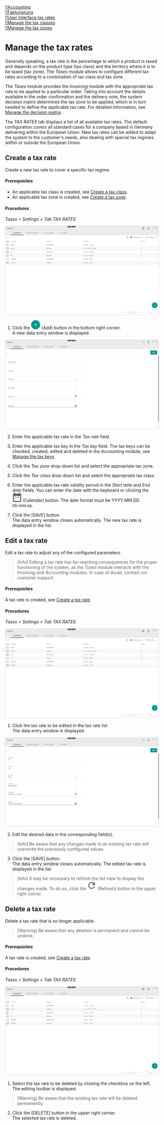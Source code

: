 [!!Accounting](RetailSuiteAccounting)  
[!!Fakturierung](RetailSuiteFaktBase)  
[!!User Interface tax rates](../UserInterface/XX_TaxRates.md)  
[!!Manage the tax classes](./02_ManageTaxClasses.md)  
[!!Manage the tax zones](./03_ManageTaxZones.md)  


# Manage the tax rates

Generally speaking, a tax rate is the percentage to which a product is taxed and depends on the product type (tax class) and the territory where it is to be taxed (tax zone). The *Taxes* module allows to configure different tax rates according to a combination of tax class and tax zone.

The *Taxes* module provides the *Invoicing* module with the appropriate tax rate to be applied to a particular order. Taking into account the details available in the order confirmation and the delivery note, the system decision matrix determines the tax zone to be applied, which is in turn needed to define the applicable tax rate. For detailed information, see [Manage the decision matrix](./Operation/01_ManageDecisionMatrix.md).

The *TAX RATES* tab displays a list of all available tax rates. The default configuration covers all standard cases for a company based in Germany delivering within the European Union. New tax rates can be added to adapt the system to the customer's needs, also dealing with special tax regimes within or outside the European Union.


## Create a tax rate

Create a new tax rate to cover a specific tax regime.

#### Prerequisites  

- An applicable tax class is created, see [Create a tax class](./02_ManageTaxClasses.md#create-a-tax-class).
- An applicable tax zone is created, see [Create a tax zone](./02_ManageTaxZones.md#create-a-tax-zone).

#### Procedures

*Taxes > Settings > Tab TAX RATES*

![Tax rates](../../Assets/Screenshots/Taxes/Settings/TaxRates/TaxRates.png "[Tax rates]")

1. Click the ![Add](../../Assets/Icons/Plus01.png "[Add]") (Add) button in the bottom right corner.   
  A new data entry window is displayed.  

  ![Create a tax rate](../../Assets/Screenshots/Taxes/Settings/TaxRates/CreateTaxRate.png "[Create a tax rate]")

2. Enter the applicable tax rate in the *Tax rate* field.  

3. Enter the applicable tax key in the *Tax key* field. The tax keys can be checked, created, edited and deleted in the *Accounting* module, see [Manage the tax keys](../../../RetailSuiteAccounting/Integration/02_ManageTaxKeys.md).

[comment]: <> (Check with FH why tax keys are necessary here. You can save the tax rate without tax key. Does the Taxes module interact somehow with the Accounting module? Or does it affect performance with Fakturierung, if no tax key or a wrong tax key, z.B. already in use with other tax rate/Steuersatz, is used? Or does it affect bookings/posting in Accounting?)

4. Click the *Tax zone* drop-down list and select the appropriate tax zone.

5. Click the *Tax class* drop-down list and select the appropriate tax class.  

6. Enter the applicable tax rate validity period in the *Start date* and *End date* fields. You can enter the date with the keyboard or clicking the ![Add](../../Assets/Icons/Calendar.png "[Calendar]") (Calendar) button. The date format must be YYYY.MM.DD. hh:mm:ss.

7. Click the [SAVE] button.  
The data entry window closes automatically. The new tax rate is displayed in the list.


## Edit a tax rate

Edit a tax rate to adjust any of the configured parameters.

> [Info] Editing a tax rate has far-reaching consequences for the proper functioning of the system, as the *Taxes* module interacts with the *Invoicing* and *Accounting* modules. In case of doubt, contact our customer support.

#### Prerequisites

A tax rate is created, see [Create a tax rate](#create-a-tax-rate).

#### Procedures

*Taxes > Settings > Tab TAX RATES*

![Tax rates](../../Assets/Screenshots/Taxes/Settings/TaxRates/TaxRates.png "[Tax rates]")

1. Click the tax rate to be edited in the tax rate list.  
The data entry window is displayed.

  ![Edit tax rate](../../Assets/Screenshots/Taxes/Settings/TaxRates/EditTaxRate.png "[Edit tax rate]")

2. Edit the desired data in the corresponding field(s).

  > [Info] Be aware that any changes made to an existing tax rate will overwrite the previously configured values.

3. Click the [SAVE] button.  
The data entry window closes automatically. The edited tax rate is displayed in the list.

  > [Info] It may be necessary to refresh the list view to display the changes made. To do so, click the ![Refresh](../../Assets/Icons/Refresh01.png "[Refresh]") (Refresh) button in the upper right corner.


## Delete a tax rate

Delete a tax rate that is no longer applicable.

> [Warning] Be aware that any deletion is permanent and cannot be undone.

#### Prerequisites

A tax rate is created, see [Create a tax rate](#create-a-tax-rate).

#### Procedures

*Taxes > Settings > Tab TAX RATES*

![Tax rates](../../Assets/Screenshots/Taxes/Settings/TaxRates/TaxRates.png "[Tax rates]")

1. Select the tax rate to be deleted by clicking the checkbox on the left.  
The editing toolbar is displayed.

  > [Warning] Be aware that the existing tax rate will be deleted permanently.

2. Click the [DELETE] button in the upper right corner.  
The selected tax rate is deleted.

[comment]: <> (28.07.22 - DELETE Button not working. Bug reported.)
